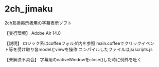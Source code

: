 2ch_jimaku
==========

2ch互換掲示板用の字幕表示ソフト

【実行環境】
Adobe Air 14.0

【説明】
ロジック系はcoffeeフォルダ内を参照
main.coffeeでクリックイベント等を受け取り各modelとviewを操作
コンパイルしたファイルはjs/scripts.js

【未解決不具合】
字幕用のnativeWindowをclose()した時に例外を吐く